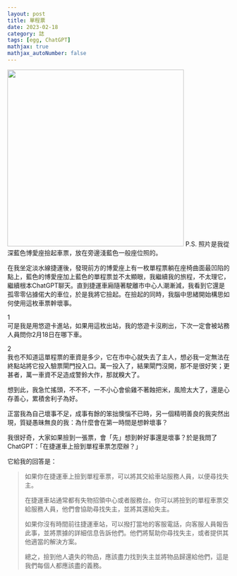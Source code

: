 ```yaml
---
layout: post
title: 單程票
date: 2023-02-18
category: 誌
tags: [egg, ChatGPT]
mathjax: true
mathjax_autoNumber: false
---
```


<img src="/blog/assets/images/2023/singleticket.jpg" style="width:400px"/>
P.S. 照片是我從深藍色博愛座撿起車票，放在旁邊淺藍色一般座位照的。

<!--more-->

在我坐定淡水線捷運後，發現前方的博愛座上有一枚單程票躺在座椅曲面最凹陷的點上，藍色的博愛座加上藍色的單程票並不太顯眼，我繼續我的旅程，不太理它，繼續根本ChatGPT聊天。直到捷運車廂隨著駛離市中心人潮漸減，我看到它還是孤零零佔據偌大的車位，於是我將它撿起。在撿起的同時，我腦中思緒開始構思如何使用這枚車票幹壞事。

1<br>
可是我是用悠遊卡進站，如果用這枚出站，我的悠遊卡沒刷出，下次一定會被站務人員問你2月18日在哪下車。

2<br>
我也不知道這單程票的車資是多少，它在市中心就失去了主人，想必我一定無法在終點站將它投入驗票閘門投入口。萬一投入了，結果閘門沒開，那不是很好笑；更甚者，萬一車資不足造成警鈴大作，那就糗大了。

想到此，我急忙搖頭，不不不，一不小心會偷雞不著蝕把米，風險太大了，還是心存善心，累積舍利子為好。

正當我為自己壞事不足，成事有餘的笨拙懊惱不已時，另一個精明善良的我突然出現，質疑愚昧無良的我：為什麼會在第一時間是想幹壞事？

我很好奇，大家如果撿到一張票，會「先」想到幹好事還是壞事？於是我問了ChatGPT：「在捷運車上撿到單程車票怎麼辦？」

它給我的回答是：
> 如果你在捷運車上撿到單程車票，可以將其交給車站服務人員，以便尋找失主。
> 
> 在捷運車站通常都有失物招領中心或者服務台。你可以將撿到的單程車票交給服務人員，他們會協助尋找失主，並將其還給失主。
> 
> 如果你沒有時間前往捷運車站，可以撥打當地的客服電話，向客服人員報告此事，並將票據的詳細信息告訴他們。他們將幫助你尋找失主，或者提供其他適當的解決方案。
> 
> 總之，撿到他人遺失的物品，應該盡力找到失主並將物品歸還給他們，這是我們每個人都應該盡的義務。


